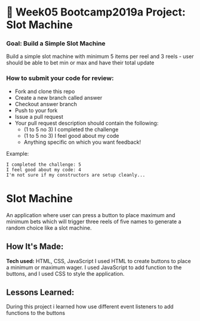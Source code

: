 # 🎰 Week05 Bootcamp2019a Project: Slot Machine

### Goal: Build a Simple Slot Machine

Build a simple slot machine with minimum 5 items per reel and 3 reels - user should be able to bet min or max and have their total update

### How to submit your code for review:

- Fork and clone this repo
- Create a new branch called answer
- Checkout answer branch
- Push to your fork
- Issue a pull request
- Your pull request description should contain the following:
  - (1 to 5 no 3) I completed the challenge
  - (1 to 5 no 3) I feel good about my code
  - Anything specific on which you want feedback!

Example:
```
I completed the challenge: 5
I feel good about my code: 4
I'm not sure if my constructors are setup cleanly...
```
# Slot Machine
An application where user can press a  button to place maximum and minimum bets which will trigger three reels of five names to generate a random choice like a slot machine.

## How It's Made:

**Tech used:** HTML, CSS, JavaScript
I used HTML to create buttons to place a minimum or maximum wager. I used JavaScript to add function to the buttons, and I used CSS to style the application.

## Lessons Learned:
During this project i learned how use different event listeners to add functions to the buttons

